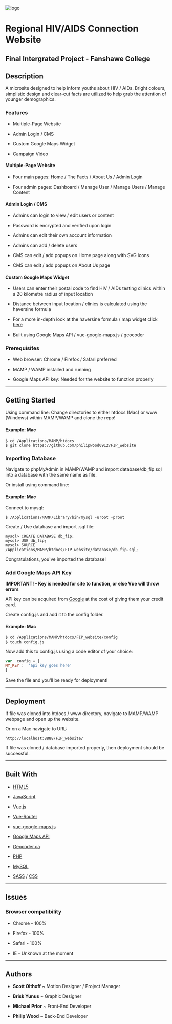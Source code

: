 
![logo](images/logo.png)

  
  
  

# Regional HIV/AIDS Connection Website

  

  
  
  

## Final Intergrated Project - Fanshawe College

  

  

  

## Description

  

  

  

A microsite designed to help inform youths about HIV / AIDs. Bright colours, simplistic design and clear-cut facts are utilized to help grab the attention of younger demographics.

  

  

  

### Features

  

  

  

* Multiple-Page Website

  

  

* Admin Login / CMS

  

  

* Custom Google Maps Widget

  

  

* Campaign Video

  

  

  

#### Multiple-Page Website

  

  

  

* Four main pages: Home / The Facts / About Us / Admin Login

  

  

* Four admin pages: Dashboard / Manage User / Manage Users / Manage Content

  

  

  

#### Admin Login / CMS

  

  

  

* Admins can login to view / edit users or content

  

  

* Password is encrypted and verified upon login

  

  

* Admins can edit their own account information

  

  

* Admins can add / delete users

  

  

* CMS can edit / add popups on Home page along with SVG icons

  

  

* CMS can edit / add popups on About Us page

  

  

  

#### Custom Google Maps Widget

  

  

  

* Users can enter their postal code to find HIV / AIDs testing clinics within a 20 kilometre radius of input location

  

  

* Distance between input location / clinics is calculated using the haversine formula

  

  

* For a more in-depth look at the haversine formula / map widget click <a  href="https://github.com/philipwood0912/haversine_test">here</a>

  

  

* Built using Google Maps API / vue-google-maps.js / geocoder

  

  

  

### Prerequisites

  

  

  

* Web browser: Chrome / Firefox / Safari preferred

  

  

* MAMP / WAMP installed and running

  

  

* Google Maps API key: Needed for the website to function properly

  

  

  

----------

  

  

  

## Getting Started

  

  

  

Using command line: Change directories to either htdocs (Mac) or www (Windows) within MAMP/WAMP and clone the repo!

  

  

  

#### Example: Mac

  

  

```
$ cd /Applications/MAMP/htdocs
$ git clone https://github.com/philipwood0912/FIP_website
```

  

  

  

### Importing Database

  

  

  

Navigate to phpMyAdmin in MAMP/WAMP and import database/db_fip.sql into a database with the same name as file.

  

  

  

Or install using command line:

  

  

  

#### Example: Mac

  

  

Connect to mysql:

  

  

  

```
$ /Applications/MAMP/Library/bin/mysql -uroot -proot
```

  

  

  

Create / Use database and import .sql file:

  

  

  

```
mysql> CREATE DATABASE db_fip;
mysql> USE db_fip;
mysql> SOURCE /Applications/MAMP/htdocs/FIP_website/database/db_fip.sql;
```

  

  

  

Congratulations, you've imported the database!

  

  

  

### Add Google Maps API Key

  

  

  

**IMPORTANT! - Key is needed for site to function, or else Vue will throw errors**

  

  

  

API key can be acquired from <a  href="https://cloud.google.com/maps-platform">Google</a> at the cost of giving them your credit card.

  

  

  

Create config.js and add it to the config folder.

  

  

  

#### Example: Mac

  

  

  

```
$ cd /Applications/MAMP/htdocs/FIP_website/config
$ touch config.js
```

  

  

  

Now add this to config.js using a code editor of your choice:

  

  

  

```javascript
var  config = {
MY_KEY :  'api key goes here'
}
```

  

  

  

Save the file and you'll be ready for deployment!

  

  

  

--------

  

  

## Deployment

  

  

  

If file was cloned into htdocs / www directory, navigate to MAMP/WAMP webpage and open up the website.

  

  

  

Or on a Mac navigate to URL:

  

  

  

```
http://localhost:8888/FIP_website/
```

  

  

  

If file was cloned / database imported properly, then deployment should be successful.

  

  

  

--------

  

  

## Built With

  

  
  

*  <a  href="https://developer.mozilla.org/en-US/docs/Web/Guide/HTML/HTML5">HTML5</a>

  



*  <a  href="https://developer.mozilla.org/en-US/docs/Web/JavaScript">JavaScript</a>

  

  

*  <a  href="https://vuejs.org/v2/api/">Vue.js</a>

  

  

*  <a  href="https://router.vuejs.org/api/">Vue-Router</a>

  

  

*  <a  href="https://github.com/xkjyeah/vue-google-maps">vue-google-maps.js</a>

  

  

*  <a  href="https://developers.google.com/maps/documentation">Google Maps API</a>

  

  

*  <a  href="https://geocoder.ca/">Geocoder.ca</a>

  

  

*  <a  href="https://www.php.net/docs.php">PHP</a>

  

  

*  <a  href="https://dev.mysql.com/doc/">MySQL</a>

  

  

*  <a  href="https://sass-lang.com/documentation">SASS</a> / <a  href="https://developer.mozilla.org/en-US/docs/Web/CSS">CSS</a>

  

  

  

--------------

  

  

## Issues

  

  

  

### Browser compatibility

  

  

  

* Chrome - 100%

  

  

* Firefox - 100%

  

  

* Safari - 100%

  

  

* IE - Unknown at the moment

  

  

----------

  

  

## Authors

  

  

  

*  **Scott Olthoff** ~ Motion Designer / Project Manager

  

  

*  **Brisk Yunus** ~ Graphic Designer

  

  

*  **Michael Prior** ~ Front-End Developer

  

  

*  **Philip Wood** ~ Back-End Developer